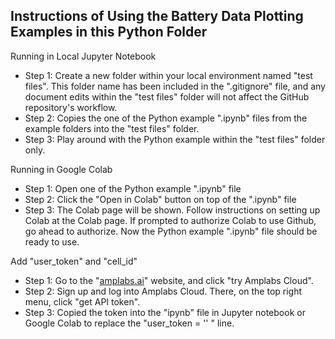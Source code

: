 ## Instructions of Using the Battery Data Plotting Examples in this Python Folder

Running in Local Jupyter Notebook

- Step 1: Create a new folder within your local environment named "test files". This folder name has been included in the ".gitignore" file, and any document edits within the "test files" folder will not affect the GitHub repository's workflow.
- Step 2: Copies the one of the Python example ".ipynb" files from the example folders into the "test files" folder.
- Step 3: Play around with the Python example within the "test files" folder only.


Running in Google Colab

- Step 1: Open one of the Python example ".ipynb" file
- Step 2: Click the "Open in Colab" button on top of the ".ipynb" file
- Step 3: The Colab page will be shown. Follow instructions on setting up Colab at the Colab page. If prompted to authorize Colab to use Github, go ahead to authorize. Now the Python example ".ipynb" file should be ready to use.


Add "user_token" and "cell_id" 

- Step 1: Go to the "[amplabs.ai](https://amplabs.ai)" website, and click "try Amplabs Cloud".
- Step 2: Sign up and log into Amplabs Cloud. There, on the top right menu, click "get API token".
- Step 3: Copied the token into the "ipynb" file in Jupyter notebook or Google Colab to replace the "user_token = '' " line. 


